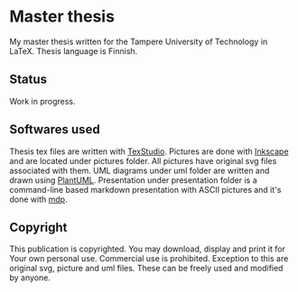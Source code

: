 # Master thesis

My master thesis written for the Tampere University of Technology in LaTeX. Thesis language is Finnish.

## Status

Work in progress.

## Softwares used

Thesis tex files are written with [TexStudio](https://www.texstudio.org/). Pictures are done with [Inkscape](https://inkscape.org/en/) and are located under pictures folder. All pictures have original svg files associated with them. UML diagrams under uml folder are written and drawn using [PlantUML](http://plantuml.com/). Presentation under presentation folder is a command-line based markdown presentation with ASCII pictures and it's done with [mdp](https://github.com/visit1985/mdp).

## Copyright

This publication is copyrighted. You may download, display and print it for Your own personal use. Commercial use is prohibited. Exception to this are original svg, picture and uml files. These can be freely used and modified by anyone.
